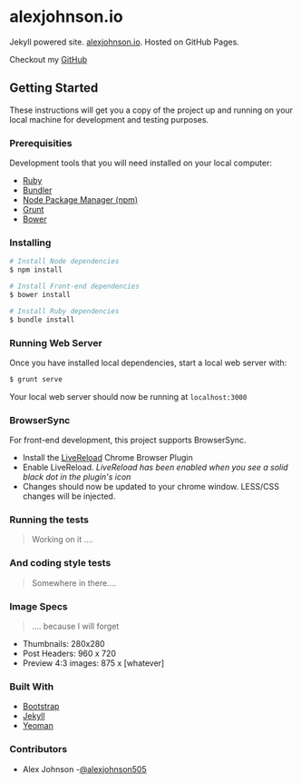 # alexjohnson.io

Jekyll powered site. [alexjohnson.io](http://alexjohnson.io). Hosted on GitHub Pages.

Checkout my [GitHub](https://github.com/alexjohnson505)

## Getting Started

These instructions will get you a copy of the project up and running on your local machine for development and testing purposes. 

### Prerequisities

Development tools that you will need installed on your local computer:

* [Ruby](...)
* [Bundler](...)
* [Node Package Manager (npm)](http://blog.npmjs.org/post/85484771375/how-to-install-npm)
* [Grunt](...)
* [Bower](http://bower.io/)

### Installing

```sh
# Install Node dependencies
$ npm install
```

```sh
# Install Front-end dependencies
$ bower install
```

```sh
# Install Ruby dependencies
$ bundle install
````

### Running Web Server

Once you have installed local dependencies, start a local web server with:

``` sh
$ grunt serve
```

Your local web server should now be running at ``localhost:3000``

### BrowserSync

For front-end development, this project supports BrowserSync. 

* Install the [LiveReload](https://chrome.google.com/webstore/detail/livereload/jnihajbhpnppcggbcgedagnkighmdlei?hl=en) Chrome Browser Plugin
* Enable LiveReload. *LiveReload has been enabled when you see a solid black dot in the plugin's icon*
* Changes should now be updated to your chrome window. LESS/CSS changes will be injected.

### Running the tests

> Working on it ....

### And coding style tests

> Somewhere in there....

### Image Specs

> .... because I will forget

- Thumbnails: 280x280
- Post Headers: 960 x 720
- Preview 4:3 images: 875 x [whatever]

### Built With

* [Bootstrap](http://getbootstrap.com/)
* [Jekyll](...)
* [Yeoman](https://github.com/robwierzbowski/generator-jekyllrb)

### Contributors

* Alex Johnson -[@alexjohnson505](https://github.com/alexjohnson505)
